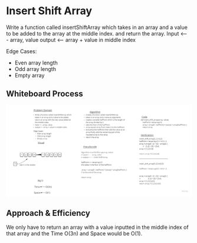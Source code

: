 # Insert Shift Array 

Write a function called insertShiftArray which takes in an array and a value to be added to the array at the middle index. and return the array.
Input <--- array, value
output <-- array + value in middle index

Edge Cases:
- Even array length
- Odd array length
- Empty array

 

## Whiteboard Process

![Insert Shift Array](../class02/insert-shift-list.jpg)

## Approach & Efficiency

We only have to return an array with a value inputted in the middle index of that array and the Time O(3n) and Space would be O(1).